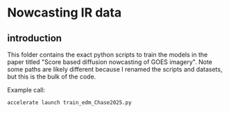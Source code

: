 # Nowcasting IR data

## introduction 

This folder contains the exact python scripts to train the models in the paper titled "Score based diffusion nowcasting of GOES imagery". Note some paths are likely different because I renamed the scripts and datasets, but this is the bulk of the code. 

Example call:

`` accelerate launch train_edm_Chase2025.py `` 
